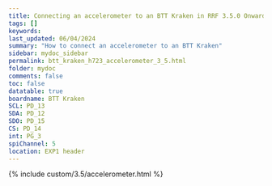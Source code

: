 ```yaml
---
title: Connecting an accelerometer to an BTT Kraken in RRF 3.5.0 Onwards
tags: []
keywords: 
last_updated: 06/04/2024
summary: "How to connect an accelerometer to an BTT Kraken"
sidebar: mydoc_sidebar
permalink: btt_kraken_h723_accelerometer_3_5.html
folder: mydoc
comments: false
toc: false
datatable: true
boardname: BTT Kraken
SCL: PD_13
SDA: PD_12
SDO: PD_15
CS: PD_14
int: PG_3
spiChannel: 5
location: EXP1 header
---
```


{% include custom/3.5/accelerometer.html %}
